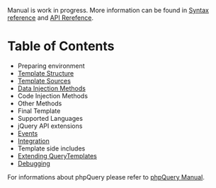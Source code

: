 Manual is work in progress. More information can be found in [Syntax reference](Syntax.md) and [API Rerefence](http://meta20.net/querytemplates-api/).

# Table of Contents #
  * Preparing environment
  * [Template Structure](TemplateStructure.md)
  * [Template Sources](TemplateSources.md)
  * [Data Injection Methods](DataInjectionMethods.md)
  * Code Injection Methods
  * Other Methods
  * Final Template
  * Supported Languages
  * jQuery API extensions
  * [Events](Events.md)
  * [Integration](Integration.md)
  * Template side includes
  * [Extending QueryTemplates](ExtendingQueryTemplates.md)
  * [Debugging](Debugging.md)

For informations about phpQuery please refer to [phpQuery Manual](http://code.google.com/p/phpquery/wiki/Manual).